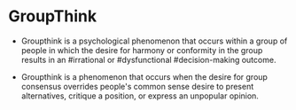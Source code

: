  # GroupThink   
- Groupthink is a psychological phenomenon that occurs within a group of people in which the desire for harmony or conformity in the group results in an #irrational or #dysfunctional #decision-making outcome.   
   
- Groupthink is a phenomenon that occurs when the desire for group consensus overrides people's common sense desire to present alternatives, critique a position, or express an unpopular opinion.    
